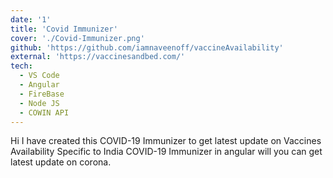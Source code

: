 ```yaml
---
date: '1'
title: 'Covid Immunizer'
cover: './Covid-Immunizer.png'
github: 'https://github.com/iamnaveenoff/vaccineAvailability'
external: 'https://vaccinesandbed.com/'
tech:
  - VS Code
  - Angular
  - FireBase
  - Node JS
  - COWIN API
---
```


Hi I have created this COVID-19 Immunizer to get latest update on Vaccines Availability Specific to India
COVID-19 Immunizer in angular will you can get latest update on corona.
